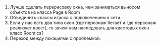 1. Лучше сделать перерисовку окна, чем заниматься выносом объектов из класса Page в Room
2. Объединить классы игрока с подключением к сети
3. Если у нас есть два типа окон (где персонаж бегает и где персонаж реализует квест), то зачем нам наследовать для квестовых окон класс Room.cs?
4. Переход между локациями с проблемкой.